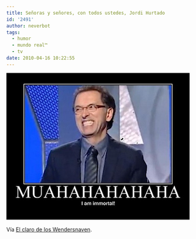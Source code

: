 ```yaml
---
title: Señoras y señores, con todos ustedes, Jordi Hurtado
id: '2491'
author: neverbot
tags:
  - humor
  - mundo real™
  - tv
date: 2010-04-16 10:22:55
---
```


![201004161021.jpg](./senoras-y-senores-con-todos-ustedes-jordi-hurtado/201004161021.jpg)

Vía [El claro de los Wendersnaven](http://wendersnaven.tumblr.com/post/513037576/johntones-aureal-kaosbronazo).